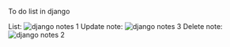 To do list in django

List:
![django notes 1](https://github.com/Vnill125/Django-To-Do-list/assets/129762972/827f3152-8f2c-4999-b158-217fba99017c)
Update note:
![django notes 3](https://github.com/Vnill125/Django-To-Do-list/assets/129762972/793df57a-b4bd-43be-9b66-68529354c83f)
Delete note:
![django notes 2](https://github.com/Vnill125/Django-To-Do-list/assets/129762972/3e1b6bea-afe5-4f87-a719-971cc3b574bb)
